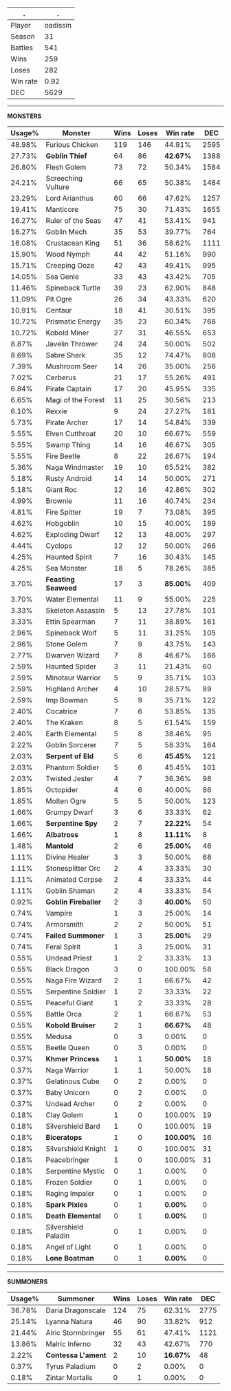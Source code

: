 .|.
|-|-
Player|oadissin
Season|31
Battles|541
Wins|259
Loses|282
Win rate|0.92
DEC|5629

---
**MONSTERS**

Usage%|Monster|Wins|Loses|Win rate|DEC|
-|-|-|-|-|-|
48.98%|Furious Chicken|119|146|44.91%|2595|
27.73%|**Goblin Thief**|64|86|**42.67%**|1388|
26.80%|Flesh Golem|73|72|50.34%|1584|
24.21%|Screeching Vulture|66|65|50.38%|1484|
23.29%|Lord Arianthus|60|66|47.62%|1257|
19.41%|Manticore|75|30|71.43%|1655|
16.27%|Ruler of the Seas|47|41|53.41%|941|
16.27%|Goblin Mech|35|53|39.77%|764|
16.08%|Crustacean King|51|36|58.62%|1111|
15.90%|Wood Nymph|44|42|51.16%|990|
15.71%|Creeping Ooze|42|43|49.41%|995|
14.05%|Sea Genie|33|43|43.42%|705|
11.46%|Spineback Turtle|39|23|62.90%|848|
11.09%|Pit Ogre|26|34|43.33%|620|
10.91%|Centaur|18|41|30.51%|395|
10.72%|Prismatic Energy|35|23|60.34%|768|
10.72%|Kobold Miner|27|31|46.55%|653|
8.87%|Javelin Thrower|24|24|50.00%|502|
8.69%|Sabre Shark|35|12|74.47%|808|
7.39%|Mushroom Seer|14|26|35.00%|256|
7.02%|Cerberus|21|17|55.26%|491|
6.84%|Pirate Captain|17|20|45.95%|335|
6.65%|Magi of the Forest|11|25|30.56%|213|
6.10%|Rexxie|9|24|27.27%|181|
5.73%|Pirate Archer|17|14|54.84%|339|
5.55%|Elven Cutthroat|20|10|66.67%|559|
5.55%|Swamp Thing|14|16|46.67%|305|
5.55%|Fire Beetle|8|22|26.67%|194|
5.36%|Naga Windmaster|19|10|65.52%|382|
5.18%|Rusty Android|14|14|50.00%|271|
5.18%|Giant Roc|12|16|42.86%|302|
4.99%|Brownie|11|16|40.74%|234|
4.81%|Fire Spitter|19|7|73.08%|395|
4.62%|Hobgoblin|10|15|40.00%|189|
4.62%|Exploding Dwarf|12|13|48.00%|297|
4.44%|Cyclops|12|12|50.00%|266|
4.25%|Haunted Spirit|7|16|30.43%|145|
4.25%|Sea Monster|18|5|78.26%|385|
3.70%|**Feasting Seaweed**|17|3|**85.00%**|409|
3.70%|Water Elemental|11|9|55.00%|225|
3.33%|Skeleton Assassin|5|13|27.78%|101|
3.33%|Ettin Spearman|7|11|38.89%|161|
2.96%|Spineback Wolf|5|11|31.25%|105|
2.96%|Stone Golem|7|9|43.75%|143|
2.77%|Dwarven Wizard|7|8|46.67%|166|
2.59%|Haunted Spider|3|11|21.43%|60|
2.59%|Minotaur Warrior|5|9|35.71%|103|
2.59%|Highland Archer|4|10|28.57%|89|
2.59%|Imp Bowman|5|9|35.71%|122|
2.40%|Cocatrice|7|6|53.85%|135|
2.40%|The Kraken|8|5|61.54%|159|
2.40%|Earth Elemental|5|8|38.46%|95|
2.22%|Goblin Sorcerer|7|5|58.33%|164|
2.03%|**Serpent of Eld**|5|6|**45.45%**|121|
2.03%|Phantom Soldier|5|6|45.45%|101|
2.03%|Twisted Jester|4|7|36.36%|98|
1.85%|Octopider|4|6|40.00%|86|
1.85%|Molten Ogre|5|5|50.00%|123|
1.66%|Grumpy Dwarf|3|6|33.33%|62|
1.66%|**Serpentine Spy**|2|7|**22.22%**|54|
1.66%|**Albatross**|1|8|**11.11%**|8|
1.48%|**Mantoid**|2|6|**25.00%**|46|
1.11%|Divine Healer|3|3|50.00%|68|
1.11%|Stonesplitter Orc|2|4|33.33%|30|
1.11%|Animated Corpse|2|4|33.33%|44|
1.11%|Goblin Shaman|2|4|33.33%|54|
0.92%|**Goblin Fireballer**|2|3|**40.00%**|50|
0.74%|Vampire|1|3|25.00%|14|
0.74%|Armorsmith|2|2|50.00%|51|
0.74%|**Failed Summoner**|1|3|**25.00%**|29|
0.74%|Feral Spirit|1|3|25.00%|31|
0.55%|Undead Priest|1|2|33.33%|13|
0.55%|Black Dragon|3|0|100.00%|58|
0.55%|Naga Fire Wizard|2|1|66.67%|42|
0.55%|Serpentine Soldier|1|2|33.33%|22|
0.55%|Peaceful Giant|1|2|33.33%|28|
0.55%|Battle Orca|2|1|66.67%|53|
0.55%|**Kobold Bruiser**|2|1|**66.67%**|48|
0.55%|Medusa|0|3|0.00%|0|
0.55%|Beetle Queen|0|3|0.00%|0|
0.37%|**Khmer Princess**|1|1|**50.00%**|18|
0.37%|Naga Warrior|1|1|50.00%|18|
0.37%|Gelatinous Cube|0|2|0.00%|0|
0.37%|Baby Unicorn|0|2|0.00%|0|
0.37%|Undead Archer|0|2|0.00%|0|
0.18%|Clay Golem|1|0|100.00%|19|
0.18%|Silvershield Bard|1|0|100.00%|19|
0.18%|**Biceratops**|1|0|**100.00%**|16|
0.18%|Silvershield Knight|1|0|100.00%|31|
0.18%|Peacebringer|1|0|100.00%|31|
0.18%|Serpentine Mystic|0|1|0.00%|0|
0.18%|Frozen Soldier|0|1|0.00%|0|
0.18%|Raging Impaler|0|1|0.00%|0|
0.18%|**Spark Pixies**|0|1|**0.00%**|0|
0.18%|**Death Elemental**|0|1|**0.00%**|0|
0.18%|Silvershield Paladin|0|1|0.00%|0|
0.18%|Angel of Light|0|1|0.00%|0|
0.18%|**Lone Boatman**|0|1|**0.00%**|0|

---
**SUMMONERS**

Usage%|Summoner|Wins|Loses|Win rate|DEC|
-|-|-|-|-|-|
36.78%|Daria Dragonscale|124|75|62.31%|2775|
25.14%|Lyanna Natura|46|90|33.82%|912|
21.44%|Alric Stormbringer|55|61|47.41%|1121|
13.86%|Malric Inferno|32|43|42.67%|770|
2.22%|**Contessa L'ament**|2|10|**16.67%**|48|
0.37%|Tyrus Paladium|0|2|0.00%|0|
0.18%|Zintar Mortalis|0|1|0.00%|0|
